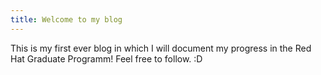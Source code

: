 ```yaml
---
title: Welcome to my blog
---
```


This is my first ever blog in which I will document my progress in the Red Hat Graduate Programm! Feel free to follow. :D

